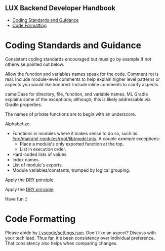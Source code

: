 ## **LUX Backend Developer Handbook**

- [Coding Standards and Guidance](#coding-standards-and-guidance)
- [Code Formatting](#code-formatting)

# Coding Standards and Guidance

Consistent coding standards encouraged but must go by example if not otherwise pointed out below.

Allow the function and variables names speak for the code.  Comment rot is real.  Include module-level comments to help explain higher level patterns or aspects you would like honored.  Include inline comments to clarify aspects.

camelCase for directory, file, function, and variable names.  ML Gradle explains some of the exceptions; although, this is likely addressable via Gradle properties.

The names of private functions are to begin with an underscore.

Alphabetize:

* Functions in modules where it makes sense to do so, such as [/src/main/ml-modules/root/lib/model.mjs](/src/main/ml-modules/root/lib/model.mjs).  A couple *example* exceptions:
    * Place a module's only exported function at the top.
    * List in execution order.
* Hard-coded lists of values.
* Index names.
* List of module's exports.
* Module variables/constants, trumped by logical grouping.

Apply the [DRY principle](https://en.wikipedia.org/wiki/Don%27t_repeat_yourself).

Apply the [DRY principle](https://en.wikipedia.org/wiki/Don%27t_repeat_yourself).

Have fun :)

# Code Formatting

Please abide by [/.vscode/settings.json](/.vscode/settings.json).  Don't like an aspect?  Discuss with your tech lead.  Thus far, it's been consistency over individual preference.  That consistency also helps when comparing changes.
